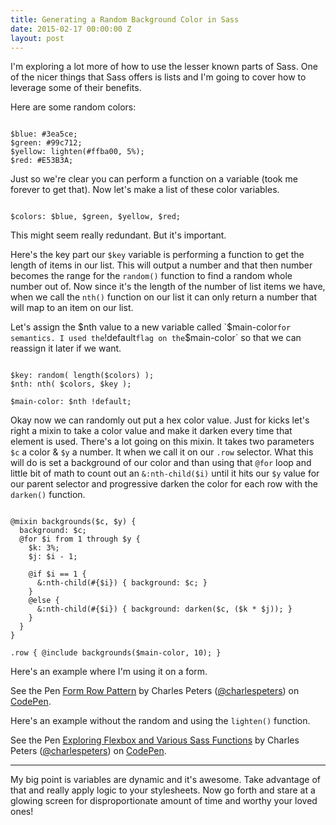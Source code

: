 ```yaml
---
title: Generating a Random Background Color in Sass
date: 2015-02-17 00:00:00 Z
layout: post
---
```


I'm exploring a lot more of how to use the lesser known parts of Sass. One of the nicer things that Sass offers is lists and I'm going to cover how to leverage some of their benefits.

Here are some random colors:

<pre><code class="language-scss">
$blue: #3ea5ce;
$green: #99c712;
$yellow: lighten(#ffba00, 5%);
$red: #E53B3A;
</code></pre>

Just so we're clear you can perform a function on a variable (took me forever to get that). Now let's make a list of these color variables.

<pre><code class="language-scss">
$colors: $blue, $green, $yellow, $red;
</code></pre>

This might seem really redundant. But it's important.

Here's the key part our `$key` variable is performing a function to get the length of items in our list. This will output a number and that then number becomes the range for the `random()` function to find a random whole number out of. Now since it's the length of the number of list items we have, when we call the `nth()` function on our list it can only return a number that will map to an item on our list.

Let's assign the $nth value to a new variable called `$main-color` for semantics. I used the `!default` flag on the `$main-color` so that we can reassign it later if we want.

<pre><code class="language-scss">
$key: random( length($colors) );
$nth: nth( $colors, $key );

$main-color: $nth !default;
</code></pre>

Okay now we can randomly out put a hex color value. Just for kicks let's right a mixin to take a color value and make it darken every time that element is used. There's a lot going on this mixin. It takes two parameters `$c` a color & `$y` a number. It when we call it on our `.row` selector. What this will do is set a background of our color and than using that `@for` loop and little bit of math to count out an `&:nth-child($i)` until it hits our `$y` value for our parent selector and progressive darken the color for each row with the `darken()` function.

<pre><code class="language-scss">
@mixin backgrounds($c, $y) {
  background: $c;
  @for $i from 1 through $y {
    $k: 3%;
    $j: $i - 1;

    @if $i == 1 {
      &:nth-child(#{$i}) { background: $c; }
    }
    @else {
      &:nth-child(#{$i}) { background: darken($c, ($k * $j)); }
    }
  }
}

.row { @include backgrounds($main-color, 10); }
</code></pre>

Here's an example where I'm using it on a form. 

<p data-height="268" data-theme-id="4981" data-slug-hash="QwQPEK" data-default-tab="result" data-user="charlespeters" class='codepen'>See the Pen <a href='http://codepen.io/charlespeters/pen/QwQPEK/'>Form Row Pattern</a> by Charles Peters (<a href='http://codepen.io/charlespeters'>@charlespeters</a>) on <a href='http://codepen.io'>CodePen</a>.</p>
<script async src="//assets.codepen.io/assets/embed/ei.js"></script>

Here's an example without the random and using the `lighten()` function.

<p data-height="268" data-theme-id="4981" data-slug-hash="MYrQJd" data-default-tab="result" data-user="charlespeters" class='codepen'>See the Pen <a href='http://codepen.io/charlespeters/pen/MYrQJd/'>Exploring Flexbox and Various Sass Functions</a> by Charles Peters (<a href='http://codepen.io/charlespeters'>@charlespeters</a>) on <a href='http://codepen.io'>CodePen</a>.</p>
<script async src="//assets.codepen.io/assets/embed/ei.js"></script>

--- 

My big point is variables are dynamic and it's awesome. Take advantage of that and really apply logic to your stylesheets. Now go forth and stare at a glowing screen for disproportionate amount of time and worthy your loved ones!
